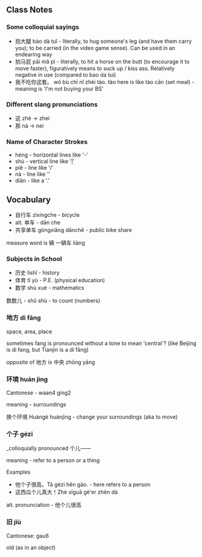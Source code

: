 
## Class Notes

### Some colloquial sayings
- 抱大腿 bào dà tuǐ - literally, to hug someone's leg (and have them carry you); to be carried (in the video game sense). Can be used in an endearing way
- 拍马屁 pāi mǎ pì - literally, to hit a horse on the butt (to encourage it to move faster), figuratively means to suck up / kiss ass.  Relatively negative in use (compared to bao da tui)
- 我不吃你这套。 wǒ bù chī nǐ zhèi tào. tào here is like tào cān (set meal) - meaning is 'I'm not buying your BS'

### Different slang pronunciations

- 这 zhè -> zhei
- 那 nà -> nei

### Name of Character Strokes

- héng - horizontal lines like '-'
- shù - vertical line like '|'
- piě - line like '/'
- nà - line like '\'
- diǎn - like a '.'

## Vocabulary

- 自行车 zìxíngche - bicycle
- alt. 单车 - dān che
- 共享单车 gòngxiǎng dānchē - public bike share

measure word is 辆 一辆车 liàng

### Subjects in School

- 历史 lìshǐ - history
- 体育 tǐ yù - P.E. (physical education)
- 数学 shù xué - mathematics 

数数儿 - shǔ shù - to count (numbers)

### 地方 dì fāng

space, area, place

sometimes fang is pronounced without a tone to mean 'central'? (like Beijing is di fang, but Tianjin is a di fāng)

opposite of 地方 is 中央 zhōng yāng

### 环境 huán jìng

Cantonese - waan4 ging2 

meaning - surroundings

换个环境 Huàngè huánjìng - change your surroundings (aka to move)

### 个子 gèzi 
_colloquially pronounced 个儿——

meaning - refer to a person or a thing

Examples

- 他个子很高。Tā gèzi hěn gāo. - here refers to a person
- 这西瓜个儿真大！Zhè xīguā gè'er zhēn dà

alt. pronunciation - 他个儿很高

### 旧 jiù

Cantonese: gau6

old (as in an object)
